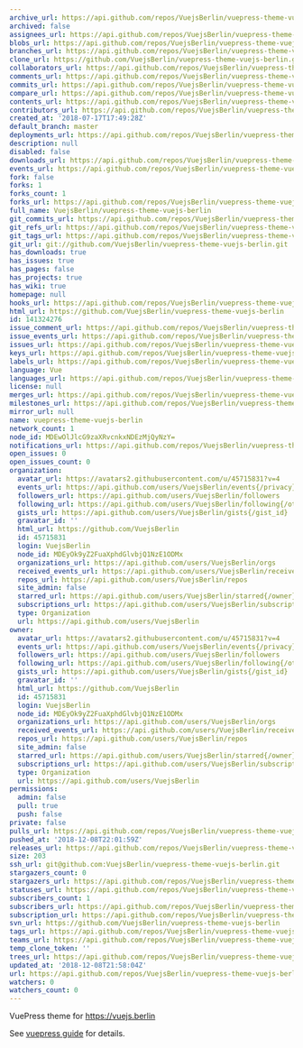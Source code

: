 ```yaml
---
archive_url: https://api.github.com/repos/VuejsBerlin/vuepress-theme-vuejs-berlin/{archive_format}{/ref}
archived: false
assignees_url: https://api.github.com/repos/VuejsBerlin/vuepress-theme-vuejs-berlin/assignees{/user}
blobs_url: https://api.github.com/repos/VuejsBerlin/vuepress-theme-vuejs-berlin/git/blobs{/sha}
branches_url: https://api.github.com/repos/VuejsBerlin/vuepress-theme-vuejs-berlin/branches{/branch}
clone_url: https://github.com/VuejsBerlin/vuepress-theme-vuejs-berlin.git
collaborators_url: https://api.github.com/repos/VuejsBerlin/vuepress-theme-vuejs-berlin/collaborators{/collaborator}
comments_url: https://api.github.com/repos/VuejsBerlin/vuepress-theme-vuejs-berlin/comments{/number}
commits_url: https://api.github.com/repos/VuejsBerlin/vuepress-theme-vuejs-berlin/commits{/sha}
compare_url: https://api.github.com/repos/VuejsBerlin/vuepress-theme-vuejs-berlin/compare/{base}...{head}
contents_url: https://api.github.com/repos/VuejsBerlin/vuepress-theme-vuejs-berlin/contents/{+path}
contributors_url: https://api.github.com/repos/VuejsBerlin/vuepress-theme-vuejs-berlin/contributors
created_at: '2018-07-17T17:49:28Z'
default_branch: master
deployments_url: https://api.github.com/repos/VuejsBerlin/vuepress-theme-vuejs-berlin/deployments
description: null
disabled: false
downloads_url: https://api.github.com/repos/VuejsBerlin/vuepress-theme-vuejs-berlin/downloads
events_url: https://api.github.com/repos/VuejsBerlin/vuepress-theme-vuejs-berlin/events
fork: false
forks: 1
forks_count: 1
forks_url: https://api.github.com/repos/VuejsBerlin/vuepress-theme-vuejs-berlin/forks
full_name: VuejsBerlin/vuepress-theme-vuejs-berlin
git_commits_url: https://api.github.com/repos/VuejsBerlin/vuepress-theme-vuejs-berlin/git/commits{/sha}
git_refs_url: https://api.github.com/repos/VuejsBerlin/vuepress-theme-vuejs-berlin/git/refs{/sha}
git_tags_url: https://api.github.com/repos/VuejsBerlin/vuepress-theme-vuejs-berlin/git/tags{/sha}
git_url: git://github.com/VuejsBerlin/vuepress-theme-vuejs-berlin.git
has_downloads: true
has_issues: true
has_pages: false
has_projects: true
has_wiki: true
homepage: null
hooks_url: https://api.github.com/repos/VuejsBerlin/vuepress-theme-vuejs-berlin/hooks
html_url: https://github.com/VuejsBerlin/vuepress-theme-vuejs-berlin
id: 141324276
issue_comment_url: https://api.github.com/repos/VuejsBerlin/vuepress-theme-vuejs-berlin/issues/comments{/number}
issue_events_url: https://api.github.com/repos/VuejsBerlin/vuepress-theme-vuejs-berlin/issues/events{/number}
issues_url: https://api.github.com/repos/VuejsBerlin/vuepress-theme-vuejs-berlin/issues{/number}
keys_url: https://api.github.com/repos/VuejsBerlin/vuepress-theme-vuejs-berlin/keys{/key_id}
labels_url: https://api.github.com/repos/VuejsBerlin/vuepress-theme-vuejs-berlin/labels{/name}
language: Vue
languages_url: https://api.github.com/repos/VuejsBerlin/vuepress-theme-vuejs-berlin/languages
license: null
merges_url: https://api.github.com/repos/VuejsBerlin/vuepress-theme-vuejs-berlin/merges
milestones_url: https://api.github.com/repos/VuejsBerlin/vuepress-theme-vuejs-berlin/milestones{/number}
mirror_url: null
name: vuepress-theme-vuejs-berlin
network_count: 1
node_id: MDEwOlJlcG9zaXRvcnkxNDEzMjQyNzY=
notifications_url: https://api.github.com/repos/VuejsBerlin/vuepress-theme-vuejs-berlin/notifications{?since,all,participating}
open_issues: 0
open_issues_count: 0
organization:
  avatar_url: https://avatars2.githubusercontent.com/u/45715831?v=4
  events_url: https://api.github.com/users/VuejsBerlin/events{/privacy}
  followers_url: https://api.github.com/users/VuejsBerlin/followers
  following_url: https://api.github.com/users/VuejsBerlin/following{/other_user}
  gists_url: https://api.github.com/users/VuejsBerlin/gists{/gist_id}
  gravatar_id: ''
  html_url: https://github.com/VuejsBerlin
  id: 45715831
  login: VuejsBerlin
  node_id: MDEyOk9yZ2FuaXphdGlvbjQ1NzE1ODMx
  organizations_url: https://api.github.com/users/VuejsBerlin/orgs
  received_events_url: https://api.github.com/users/VuejsBerlin/received_events
  repos_url: https://api.github.com/users/VuejsBerlin/repos
  site_admin: false
  starred_url: https://api.github.com/users/VuejsBerlin/starred{/owner}{/repo}
  subscriptions_url: https://api.github.com/users/VuejsBerlin/subscriptions
  type: Organization
  url: https://api.github.com/users/VuejsBerlin
owner:
  avatar_url: https://avatars2.githubusercontent.com/u/45715831?v=4
  events_url: https://api.github.com/users/VuejsBerlin/events{/privacy}
  followers_url: https://api.github.com/users/VuejsBerlin/followers
  following_url: https://api.github.com/users/VuejsBerlin/following{/other_user}
  gists_url: https://api.github.com/users/VuejsBerlin/gists{/gist_id}
  gravatar_id: ''
  html_url: https://github.com/VuejsBerlin
  id: 45715831
  login: VuejsBerlin
  node_id: MDEyOk9yZ2FuaXphdGlvbjQ1NzE1ODMx
  organizations_url: https://api.github.com/users/VuejsBerlin/orgs
  received_events_url: https://api.github.com/users/VuejsBerlin/received_events
  repos_url: https://api.github.com/users/VuejsBerlin/repos
  site_admin: false
  starred_url: https://api.github.com/users/VuejsBerlin/starred{/owner}{/repo}
  subscriptions_url: https://api.github.com/users/VuejsBerlin/subscriptions
  type: Organization
  url: https://api.github.com/users/VuejsBerlin
permissions:
  admin: false
  pull: true
  push: false
private: false
pulls_url: https://api.github.com/repos/VuejsBerlin/vuepress-theme-vuejs-berlin/pulls{/number}
pushed_at: '2018-12-08T22:01:59Z'
releases_url: https://api.github.com/repos/VuejsBerlin/vuepress-theme-vuejs-berlin/releases{/id}
size: 203
ssh_url: git@github.com:VuejsBerlin/vuepress-theme-vuejs-berlin.git
stargazers_count: 0
stargazers_url: https://api.github.com/repos/VuejsBerlin/vuepress-theme-vuejs-berlin/stargazers
statuses_url: https://api.github.com/repos/VuejsBerlin/vuepress-theme-vuejs-berlin/statuses/{sha}
subscribers_count: 1
subscribers_url: https://api.github.com/repos/VuejsBerlin/vuepress-theme-vuejs-berlin/subscribers
subscription_url: https://api.github.com/repos/VuejsBerlin/vuepress-theme-vuejs-berlin/subscription
svn_url: https://github.com/VuejsBerlin/vuepress-theme-vuejs-berlin
tags_url: https://api.github.com/repos/VuejsBerlin/vuepress-theme-vuejs-berlin/tags
teams_url: https://api.github.com/repos/VuejsBerlin/vuepress-theme-vuejs-berlin/teams
temp_clone_token: ''
trees_url: https://api.github.com/repos/VuejsBerlin/vuepress-theme-vuejs-berlin/git/trees{/sha}
updated_at: '2018-12-08T21:58:04Z'
url: https://api.github.com/repos/VuejsBerlin/vuepress-theme-vuejs-berlin
watchers: 0
watchers_count: 0
---
```


VuePress theme for https://vuejs.berlin

See [vuepress guide](https://vuepress.vuejs.org/guide/custom-themes.html) for details.
